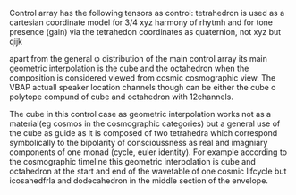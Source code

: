 Control array has the following tensors as control:
tetrahedron is used as a cartesian coordinate model for 3/4 xyz harmony of rhytmh
and for tone presence (gain) via the tetrahedon coordinates as quaternion, not xyz but qijk

apart from the general φ distribution of the main control array its main geometric interpolation is the cube and the octahedron
when the composition is considered viewed from cosmic cosmographic view. The VBAP actuall speaker location channels though can be either the cube
o polytope compund of cube and octahedron with 12channels. 

The cube in this control case as geometric interpolation works not as a material(eg cosmos in the cosmographic categories) but a general use of the cube as guide
as it is composed of two tetrahedra which correspond symbolically to the bipolarity of conscioussness as real and imagniary components of one monad (cycle, euler identity).
For example according to the cosmographic timeline this geometric interpolation is cube and octahedron at the start and end of the wavetable of one cosmic lifcycle but icosahedfrla and dodecahedron in the middle section of the envelope.
